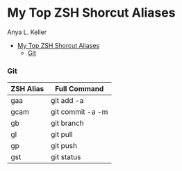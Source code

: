 # My Top ZSH Shorcut Aliases

Anya L. Keller

- [My Top ZSH Shorcut Aliases](#my-top-zsh-shorcut-aliases)
    - [Git](#git)

### Git

| ZSH Alias | Full Command     |
| --------- | ---------------- |
| gaa       | git add -a       |
| gcam      | git commit -a -m |
| gb        | git branch       |
| gl        | git pull         |
| gp        | git push         |
| gst       | git status       |
